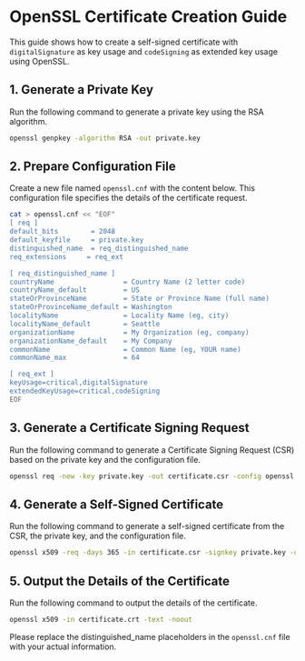 # OpenSSL Certificate Creation Guide

This guide shows how to create a self-signed certificate with `digitalSignature` as key usage and `codeSigning` as extended key usage using OpenSSL.

## 1. Generate a Private Key

Run the following command to generate a private key using the RSA algorithm.

```bash
openssl genpkey -algorithm RSA -out private.key
```

## 2. Prepare Configuration File

Create a new file named `openssl.cnf` with the content below. This configuration file specifies the details of the certificate request.

```bash
cat > openssl.cnf << "EOF"
[ req ]
default_bits        = 2048
default_keyfile     = private.key
distinguished_name  = req_distinguished_name
req_extensions     = req_ext

[ req_distinguished_name ]
countryName                 = Country Name (2 letter code)
countryName_default         = US
stateOrProvinceName         = State or Province Name (full name)
stateOrProvinceName_default = Washington 
localityName                = Locality Name (eg, city)
localityName_default        = Seattle
organizationName            = My Organization (eg, company)
organizationName_default    = My Company
commonName                  = Common Name (eg, YOUR name)
commonName_max              = 64

[ req_ext ]
keyUsage=critical,digitalSignature
extendedKeyUsage=critical,codeSigning
EOF
```

## 3. Generate a Certificate Signing Request

Run the following command to generate a Certificate Signing Request (CSR) based on the private key and the configuration file.

```bash
openssl req -new -key private.key -out certificate.csr -config openssl.cnf
```

## 4. Generate a Self-Signed Certificate

Run the following command to generate a self-signed certificate from the CSR, the private key, and the configuration file.

```bash
openssl x509 -req -days 365 -in certificate.csr -signkey private.key -out certificate.crt -extensions req_ext -extfile openssl.cnf
```

## 5. Output the Details of the Certificate

Run the following command to output the details of the certificate.

```bash
openssl x509 -in certificate.crt -text -noout
```

Please replace the distinguished_name placeholders in the `openssl.cnf` file with your actual information.
